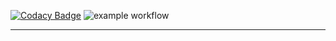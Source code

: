 [![Codacy Badge](https://app.codacy.com/project/badge/Grade/fc596c1ebea641acae4f7ee57383a01d)](https://app.codacy.com/gh/Craevan/TelrosTestTask/dashboard?utm_source=gh&utm_medium=referral&utm_content=&utm_campaign=Badge_grade)
![example workflow](https://github.com/Craevan/TelrosTestTask/actions/workflows/tests.yml/badge.svg?event=push)
___
